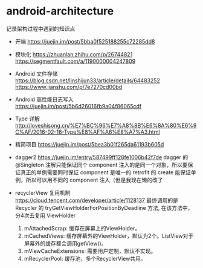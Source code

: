 # android-architecture
记录架构过程中遇到的知识点

* 开端
https://juejin.im/post/5bba0f525188255c72285dd8

* 模块化
    https://zhuanlan.zhihu.com/p/26744821
    https://segmentfault.com/a/1190000004247809

* Android 文件存储
    https://blog.csdn.net/linshijun33/article/details/64483252
    https://www.jianshu.com/p/7e7270cd00bd

* Android 高性能日志写入
    https://juejin.im/post/5b6d26016fb9a04f86065cdf


* Type 详解
    http://loveshisong.cn/%E7%BC%96%E7%A8%8B%E6%8A%80%E6%9C%AF/2016-02-16-Type%E8%AF%A6%E8%A7%A3.html




* 精简项目
    https://juejin.im/post/5bea3b01f265da61193b605d

* dagger2
    https://juejin.im/entry/587499ff128fe1006b42f7de
    dagger 的 @Singleton 注解只能保证同个 component 注入的是同一个对象，所以要保证真正的单例需要同时保证 component 是唯一的
    retrofit 的 create 能保证单例，所以可以用不同的 component 注入（但是我现在懒的改了


* recyclerView 复用机制
    https://cloud.tencent.com/developer/article/1128137
    最终调用的是 Recycler 的 tryGetViewHolderForPositionByDeadline 方法, 在该方法中，分4次去复用 ViewHolder
    1. mAttachedScrap: 缓存在屏幕上的ViewHolder。
    2. mCachedViews: 缓存屏幕外的ViewHolder，默认为2个。ListView对于屏幕外的缓存都会调用getView()。
    3. mViewCacheExtensions: 需要用户定制，默认不实现。
    4. mRecyclerPool: 缓存池，多个RecyclerView共用。
